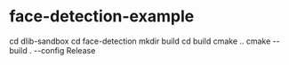 # face-detection-example

cd dlib-sandbox
cd face-detection
mkdir build
cd build
cmake ..
cmake --build . --config Release